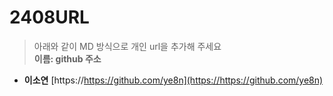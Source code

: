 # 2408URL
> 아래와 같이 MD 방식으로 개인 url을 추가해 주세요<br>
**이름: github 주소**

* **이소연** [https://https://github.com/ye8n](https://https://github.com/ye8n)
